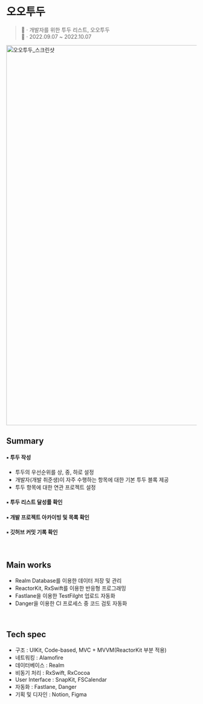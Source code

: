 # 오오투두
> 📝 · 개발자를 위한 투두 리스트, 오오투두  
> 📅 · 2022.09.07 ~ 2022.10.07

<img width="1002" alt="오오투두_스크린샷" src="https://github.com/TeamOOTD/OOTD-iOS/assets/61109660/ca2422af-9b15-4250-bb31-d4e2b3ddaf96">

## Summary
#### ▪️ 투두 작성
- 투두의 우선순위를 상, 중, 하로 설정
- 개발자(개발 취준생)이 자주 수행하는 항목에 대한 기본 투두 블록 제공
- 투두 항목에 대한 연관 프로젝트 설정
#### ▪️ 투두 리스트 달성률 확인
#### ▪️ 개발 프로젝트 아카이빙 및 목록 확인
#### ▪️ 깃허브 커밋 기록 확인

<br />

## Main works
- Realm Database를 이용한 데이터 저장 및 관리
- ReactorKit, RxSwift를 이용한 반응형 프로그래밍
- Fastlane을 이용한 TestFilght 업로드 자동화
- Danger을 이용한 CI 프로세스 중 코드 검토 자동화

<br />

## Tech spec
- 구조 : UIKit, Code-based, MVC + MVVM(ReactorKit 부분 적용)
- 네트워킹 : Alamofire
- 데이터베이스 : Realm
- 비동기 처리 : RxSwift, RxCocoa
- User Interface : SnapKit, FSCalendar
- 자동화 : Fastlane, Danger
- 기획 및 디자인 : Notion, Figma
